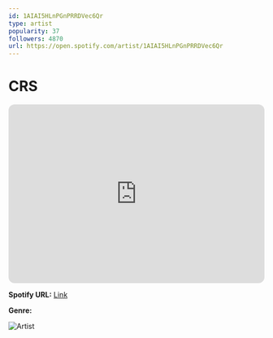```yaml
---
id: 1AIAI5HLnPGnPRRDVec6Qr
type: artist
popularity: 37
followers: 4870
url: https://open.spotify.com/artist/1AIAI5HLnPGnPRRDVec6Qr
---
```

# CRS

<iframe style="border-radius:12px" src="https://open.spotify.com/embed/artist/1AIAI5HLnPGnPRRDVec6Qr" width="100%" height="352" frameBorder="0" allowfullscreen="" allow="autoplay; clipboard-write; encrypted-media; fullscreen; picture-in-picture" loading="lazy"></iframe>

**Spotify URL:** [Link](https://open.spotify.com/artist/1AIAI5HLnPGnPRRDVec6Qr)

**Genre:** 

![Artist](https://i.scdn.co/image/ab6761610000e5ebd541d2a0e449beacbeff85e7)
